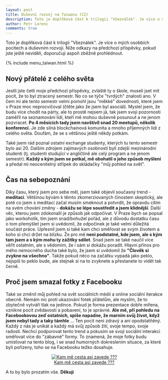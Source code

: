 ```yaml
---
layout: post
title: Duševní rozvoj na Taiwanu (CZ)
description: Toto je doplňková část k trilogii "Všeználek". Je více o mých osobbích pocitech a duševním rozvoji.
author: Petr Lorenc
comments: true
---
```


Toto je doplňková část k trilogii "Všeználek". Je více o mých osobbích pocitech a duševním rozvoji. Níže odkazy na předchozí příspěvky, pokud jste ještě neviděli, doporučuji aspoň zběžně prohlédnout.

{% include menu_taiwan.html %}

## Nový přátelé z celého světa

Jestli jste četli moje předchozí příspěvky, zvláště ty o škole, museli jset mít pocit, že to byl ztracený semestr. No co se týče "tvrdých" znalostí ano. V čem mi ale tento semestr velmi pomohl jsou "měkké" dovednosti, které jsem v Praze moc neprocvičoval (čtěte jako že jsem byl asociál). Myslel jsem, že budu více chodit na párty, ale to prostě nejsem já, tak jsem svoji pozornosti zaměřil na seznamování lidí, kteří mě mohou duševně posunout a ne jenom pozvracet. **Po 4 měsících tady jsem navštívil snad 20 meetupů, několik konferencí.** Je zde silná blockchainová komunita a mnoho příjemných lidí z celého světa. Doufám, že se s většinou ještě někdy potkám.

Také jsem rád poznal ostatní exchange studenty, kterých tu tento semestr bylo asi 20. Dalším zdrojem zajímavých osobností byli zdejší mezinárodní studenti (tj. studenti studující v angličtině ale celý program a ne jenom semestr). **Každý s kým jsem se potkal, mě obohatil o jeho způsob myšlení** a předal mi neocenitelný střípek do skládačky "můj pohled na svět".


## Čas na sebepoznání

Díky času, který jsem pro sebe měl, jsem také objevil současný trend - **meditaci**. Většinou bývám k těmto zkomerziovaných činostem skeptický, ale poté co jsem s meditací začal musím smeknout a potvrdit, že opravdu cítím na svém chování změny - **dokážu se lépe soustředit a jsem klidnější**. Další věc, kterou jsem zdokonalil je způsob jak odpočívat. V Praze bych se popsal jako workoholik, tím jsem snad/bohužel pořád, ale z důvodu dostatku času o tom přemýšlet jsem si uvědomil, že odpočinek je také velmi důležitá součást práce. Upřesnil jsem si také kam chci směřovat se svým životem a koho si chci držet na blízku. Že pro mě **neni podstatné, kde jsem, ale s kým tam jsem a s kým mohu ty zážitky sdílet**. Snad jsem se také naučil více věřit ostatním, ale s vědomím, že i sám si dokážu poradit. Hlavní přínos pro mého nemocného ducha také bylo, že jsem si uvědomil že **"Člověk si zvykne na všechno"**. Takže pokud něco na začátku vypadá jako peklo, nejspíš to peklo bude, ale stejnak si na to zvyknete a přestanete to vidět tak černě.

## Proč jsem smazal fotky z Facebooku

Také se změnil můj pohled na svět sociálních médií a online sociální iterakce obecně. Nemám nic proti ukazování fotek přátelům, ale myslím, že to zbytečně vytváří tlak na jedince. Pokud je forma prezentace dobře mířena, vznikne pocit zvědavosti a pobavení, to je správné. **Ale mě, při pohledu na Facebookovou zeď ostatních, spíše napadne, že marním svůj život, když jsem nebyl tady a taky támhle** ... Ten pocit neni zdravý a ani opodstatňěný. Každý z nás je unikát a každý má svůj způsob žití, svoje tempo, svoje radosti. Nechci podporovat tento trend a pokusím se svoji sociální interakci směřovat více do "zábavné" formy. To znamená, že moje fotky budu umísťovat na tento blog, i se snad humorných dokreslením situace, za které byli pořízeny, toho se na Facebooku težko dosahuje.


<figure class="image" align="middle">
  <a href="{{ site.baseurl }}/images/vseznalek3/personal_01.jpg" data-lightbox="Kam mě cesta asi zavede ???" data-title="Kam mě cesta asi zavede ???" data-lightbox="roadtrip">
    <img src="{{ site.baseurl }}/images/vseznalek3/personal_01.jpg" alt="Kam mě cesta asi zavede ???" title="Kam mě cesta asi zavede ???"/>
    <figcaption>Kam mě cesta asi zavede ???</figcaption>
  </a>
</figure>

 A to by bylo prozatím vše. **Děkuji**















